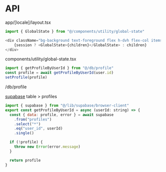 # API

app/[locale]/layout.tsx

```js
import { GlobalState } from "@/components/utility/global-state"

<div className="bg-background text-foreground flex h-dvh flex-col items-center overflow-x-auto">
    {session ? <GlobalState>{children}</GlobalState> : children}
</div>
```

components/utility/global-state.tsx

```js
import { getProfileByUserId } from "@/db/profile"
const profile = await getProfileByUserId(user.id)
setProfile(profile)
```

/db/profile

[supabase](https://supabase.com/) table > profiles

```js
import { supabase } from "@/lib/supabase/browser-client"
export const getProfileByUserId = async (userId: string) => {
  const { data: profile, error } = await supabase
    .from("profiles")
    .select("*")
    .eq("user_id", userId)
    .single()

  if (!profile) {
    throw new Error(error.message)
  }

  return profile
}
```